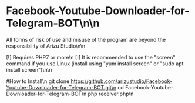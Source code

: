 # Facebook-Youtube-Downloader-for-Telegram-BOT\n\n

All forms of risk of use and misuse of the program are beyond the responsibility of Arizu Studio\n\n

[!] Requires PHP7 or more\n
[!] It is recommended to use the "screen" command if you use Linux (install using "yum install screen" or "sudo apt install screen")\n\n

#How to Install\n
git clone https://github.com/arizustudio/Facebook-Youtube-Downloader-for-Telegram-BOT.git\n
cd Facebook-Youtube-Downloader-for-Telegram-BOT\n
php receiver.php\n
